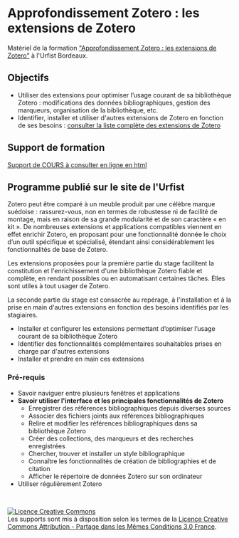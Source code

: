 # Approfondissement Zotero : les extensions de Zotero

Matériel de la formation ["Approfondissement Zotero : les extensions de Zotero"](https://sygefor.reseau-urfist.fr/#/training/10644/12969?from=true) à l'Urfist Bordeaux.

## Objectifs

* Utiliser des extensions pour optimiser l’usage courant de sa bibliothèque Zotero : modifications des données bibliographiques, gestion des marqueurs, organisation de la bibliothèque, etc.
* Identifier, installer et utiliser d'autres extensions de Zotero en fonction de ses besoins : [consulter la liste complète des extensions de Zotero](https://www.zotero.org/support/plugins)

## Support de formation

[Support de COURS à consulter en ligne en html](https://github.com/fflamerie/zotero_modules/blob/master/content/zotero_modules_COURS.md)

## Programme publié sur le site de l'Urfist

Zotero peut être comparé à un meuble produit par une célèbre marque suédoise : rassurez-vous, non en termes de robustesse ni de facilité de montage, mais en raison de sa grande modularité et de son caractère « en kit ». De nombreuses extensions et applications compatibles viennent en effet enrichir Zotero, en proposant pour une fonctionnalité donnée le choix d’un outil spécifique et spécialisé, étendant ainsi considérablement les fonctionnalités de base de Zotero.

Les extensions proposées pour la première partie du stage facilitent la constitution et l'enrichissement d'une bibliothèque Zotero fiable et complète, en rendant possibles ou en automatisant certaines tâches. Elles sont utiles à tout usager de Zotero.

La seconde partie du stage est consacrée au repérage, à l'installation et à la prise en main d'autres extensions en fonction des besoins identifiés par les stagiaires.

* Installer et configurer les extensions permettant d’optimiser l’usage courant de sa bibliothèque Zotero
* Identifier des fonctionnalités complémentaires souhaitables prises en charge par d'autres extensions
* Installer et prendre en main ces extensions

### Pré-requis

* Savoir naviguer entre plusieurs fenêtres et applications
* **Savoir utiliser l'interface et les principales fonctionnalités de Zotero**
  * Enregistrer des références bibliographiques depuis diverses sources
  * Associer des fichiers joints aux références bibliographiques
  * Relire et modifier les références bibliographiques dans sa bibliothèque Zotero
  * Créer des collections, des marqueurs et des recherches enregistrées
  * Chercher, trouver et installer un style bibliographique
  * Connaître les fonctionnalités de création de bibliographies et de citation
  * Afficher le répertoire de données Zotero sur son ordinateur
* Utiliser régulièrement Zotero



</br>

<a rel="license" href="http://creativecommons.org/licenses/by-sa/3.0/fr/"><img alt="Licence Creative Commons" style="border-width:0" src="https://i.creativecommons.org/l/by-sa/3.0/fr/88x31.png" /></a><br />Les supports sont mis à disposition selon les termes de la <a rel="license" href="http://creativecommons.org/licenses/by-sa/3.0/fr/">Licence Creative Commons Attribution -  Partage dans les Mêmes Conditions 3.0 France</a>.

